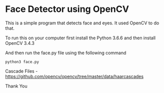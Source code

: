 # Face Detector using OpenCV

This is a simple program that detects face and eyes. It used OpenCV to do that. 

To run this on your computer first install the Python 3.6.6 and then install OpenCV 3.4.3

And then run the face.py file using the following command 

```
python3 face.py
```

Cascade  Files - https://github.com/opencv/opencv/tree/master/data/haarcascades

Thank You
